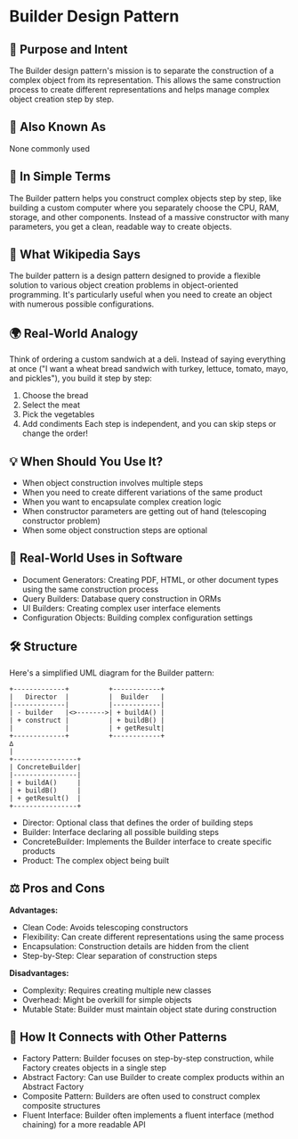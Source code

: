 # Builder Design Pattern

## 🧠 Purpose and Intent
The Builder design pattern's mission is to separate the construction of a complex object from its representation. This allows the same construction process to create different representations and helps manage complex object creation step by step.

## 🔑 Also Known As
None commonly used

## 📝 In Simple Terms
The Builder pattern helps you construct complex objects step by step, like building a custom computer where you separately choose the CPU, RAM, storage, and other components. Instead of a massive constructor with many parameters, you get a clean, readable way to create objects.

## 📖 What Wikipedia Says
The builder pattern is a design pattern designed to provide a flexible solution to various object creation problems in object-oriented programming. It's particularly useful when you need to create an object with numerous possible configurations.

## 🌍 Real-World Analogy
Think of ordering a custom sandwich at a deli. Instead of saying everything at once ("I want a wheat bread sandwich with turkey, lettuce, tomato, mayo, and pickles"), you build it step by step:
1. Choose the bread
2. Select the meat
3. Pick the vegetables
4. Add condiments
   Each step is independent, and you can skip steps or change the order!

## 💡 When Should You Use It?
- When object construction involves multiple steps
- When you need to create different variations of the same product
- When you want to encapsulate complex creation logic
- When constructor parameters are getting out of hand (telescoping constructor problem)
- When some object construction steps are optional

## 🚀 Real-World Uses in Software
- Document Generators: Creating PDF, HTML, or other document types using the same construction process
- Query Builders: Database query construction in ORMs
- UI Builders: Creating complex user interface elements
- Configuration Objects: Building complex configuration settings

## 🛠️ Structure
Here's a simplified UML diagram for the Builder pattern:
```
+-------------+          +------------+
|   Director  |          |  Builder   |
|-------------|          |------------|
| - builder   |<>------->| + buildA() |
| + construct |          | + buildB() |
|             |          | + getResult|
+-------------+          +------------+
∆
|
+----------------+
| ConcreteBuilder|
|----------------|
| + buildA()     |
| + buildB()     |
| + getResult()  |
+----------------+
```
- Director: Optional class that defines the order of building steps
- Builder: Interface declaring all possible building steps
- ConcreteBuilder: Implements the Builder interface to create specific products
- Product: The complex object being built

## ⚖️ Pros and Cons
**Advantages:**
- Clean Code: Avoids telescoping constructors
- Flexibility: Can create different representations using the same process
- Encapsulation: Construction details are hidden from the client
- Step-by-Step: Clear separation of construction steps

**Disadvantages:**
- Complexity: Requires creating multiple new classes
- Overhead: Might be overkill for simple objects
- Mutable State: Builder must maintain object state during construction

## 🔗 How It Connects with Other Patterns
- Factory Pattern: Builder focuses on step-by-step construction, while Factory creates objects in a single step
- Abstract Factory: Can use Builder to create complex products within an Abstract Factory
- Composite Pattern: Builders are often used to construct complex composite structures
- Fluent Interface: Builder often implements a fluent interface (method chaining) for a more readable API